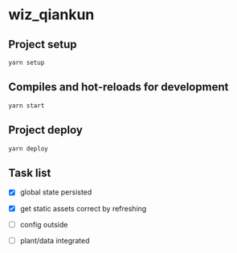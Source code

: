# wiz_qiankun

## Project setup
```
yarn setup
```

## Compiles and hot-reloads for development
```
yarn start
```

## Project deploy

```
yarn deploy
```

## Task list

- [x] global state persisted

- [x] get static assets correct by refreshing

- [ ] config outside

- [ ] plant/data integrated
